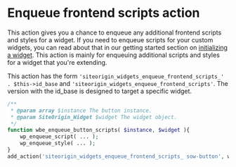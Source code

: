 # Enqueue frontend scripts action

This action gives you a chance to enqueue any additional frontend scripts and styles for a widget. If you need to enqueue scripts for your custom widgets, you can read about that in our getting started section on [initializing a widget](../../getting-started/initializing-a-widget.md). This action is mainly for enqueuing additional scripts and styles for a widget that you're extending.

This action has the form `'siteorigin_widgets_enqueue_frontend_scripts_' . $this->id_base` and `'siteorigin_widgets_enqueue_frontend_scripts'`. The version with the id_base is designed to target a specific widget.

```php
/**
 * @param array $instance The button instance.
 * @param SiteOrigin_Widget $widget The widget object.
 */
function wbe_enqueue_button_scripts( $instance, $widget ){
    wp_enqueue_script( ... );
    wp_enqueue_style( ... );
}
add_action('siteorigin_widgets_enqueue_frontend_scripts_ sow-button', wbe_enqueue_button_scripts, 10, 2);
```